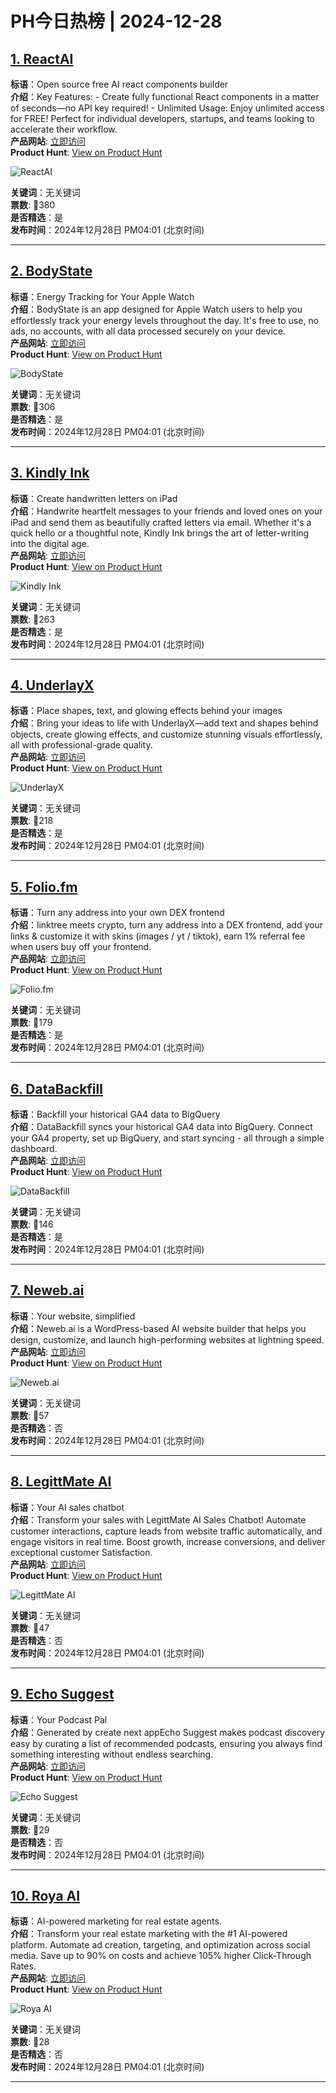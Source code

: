 # PH今日热榜 | 2024-12-28

## [1. ReactAI](https://www.producthunt.com/posts/reactai?utm_campaign=producthunt-api&utm_medium=api-v2&utm_source=Application%3A+linewalker+%28ID%3A+135281%29)  
**标语**：Open source free AI react components builder  
**介绍**：Key Features: - Create fully functional React components in a matter of seconds—no API key required! - Unlimited Usage: Enjoy unlimited access for FREE! Perfect for individual developers, startups, and teams looking to accelerate their workflow.  
**产品网站**: [立即访问](https://www.producthunt.com/r/3XEQO3NAPACSF2?utm_campaign=producthunt-api&utm_medium=api-v2&utm_source=Application%3A+linewalker+%28ID%3A+135281%29)  
**Product Hunt**: [View on Product Hunt](https://www.producthunt.com/posts/reactai?utm_campaign=producthunt-api&utm_medium=api-v2&utm_source=Application%3A+linewalker+%28ID%3A+135281%29)  

![ReactAI](https://ph-files.imgix.net/b355a109-8cbe-4351-8c0d-ee4aa1772d1e.png?auto=format&fit=crop&frame=1&h=512&w=1024)  

**关键词**：无关键词  
**票数**: 🔺380  
**是否精选**：是  
**发布时间**：2024年12月28日 PM04:01 (北京时间)  

---

## [2. BodyState](https://www.producthunt.com/posts/bodystate?utm_campaign=producthunt-api&utm_medium=api-v2&utm_source=Application%3A+linewalker+%28ID%3A+135281%29)  
**标语**：Energy Tracking for Your Apple Watch  
**介绍**：BodyState is an app designed for Apple Watch users to help you effortlessly track your energy levels throughout the day. It's free to use, no ads, no accounts, with all data processed securely on your device.  
**产品网站**: [立即访问](https://www.producthunt.com/r/PE6WS6ZNHLSZCI?utm_campaign=producthunt-api&utm_medium=api-v2&utm_source=Application%3A+linewalker+%28ID%3A+135281%29)  
**Product Hunt**: [View on Product Hunt](https://www.producthunt.com/posts/bodystate?utm_campaign=producthunt-api&utm_medium=api-v2&utm_source=Application%3A+linewalker+%28ID%3A+135281%29)  

![BodyState](https://ph-files.imgix.net/fb5ad841-557f-41b7-9552-4182e04fc0d7.png?auto=format&fit=crop&frame=1&h=512&w=1024)  

**关键词**：无关键词  
**票数**: 🔺306  
**是否精选**：是  
**发布时间**：2024年12月28日 PM04:01 (北京时间)  

---

## [3. Kindly Ink](https://www.producthunt.com/posts/kindly-ink?utm_campaign=producthunt-api&utm_medium=api-v2&utm_source=Application%3A+linewalker+%28ID%3A+135281%29)  
**标语**：Create handwritten letters on iPad   
**介绍**：Handwrite heartfelt messages to your friends and loved ones on your iPad and send them as beautifully crafted letters via email. Whether it's a quick hello or a thoughtful note, Kindly Ink brings the art of letter-writing into the digital age.  
**产品网站**: [立即访问](https://www.producthunt.com/r/MDWVKZNVGF5VWV?utm_campaign=producthunt-api&utm_medium=api-v2&utm_source=Application%3A+linewalker+%28ID%3A+135281%29)  
**Product Hunt**: [View on Product Hunt](https://www.producthunt.com/posts/kindly-ink?utm_campaign=producthunt-api&utm_medium=api-v2&utm_source=Application%3A+linewalker+%28ID%3A+135281%29)  

![Kindly Ink](https://ph-files.imgix.net/2c4d40ab-53d5-48b7-b435-fa6b4ec5c8cf.jpeg?auto=format&fit=crop&frame=1&h=512&w=1024)  

**关键词**：无关键词  
**票数**: 🔺263  
**是否精选**：是  
**发布时间**：2024年12月28日 PM04:01 (北京时间)  

---

## [4. UnderlayX](https://www.producthunt.com/posts/underlayx?utm_campaign=producthunt-api&utm_medium=api-v2&utm_source=Application%3A+linewalker+%28ID%3A+135281%29)  
**标语**：Place shapes, text, and glowing effects behind your images  
**介绍**：Bring your ideas to life with UnderlayX—add text and shapes behind objects, create glowing effects, and customize stunning visuals effortlessly, all with professional-grade quality.  
**产品网站**: [立即访问](https://www.producthunt.com/r/PSIYQLYFRUE3RR?utm_campaign=producthunt-api&utm_medium=api-v2&utm_source=Application%3A+linewalker+%28ID%3A+135281%29)  
**Product Hunt**: [View on Product Hunt](https://www.producthunt.com/posts/underlayx?utm_campaign=producthunt-api&utm_medium=api-v2&utm_source=Application%3A+linewalker+%28ID%3A+135281%29)  

![UnderlayX](https://ph-files.imgix.net/4f1ba3c0-d532-4b49-85da-78018ae9af36.png?auto=format&fit=crop&frame=1&h=512&w=1024)  

**关键词**：无关键词  
**票数**: 🔺218  
**是否精选**：是  
**发布时间**：2024年12月28日 PM04:01 (北京时间)  

---

## [5. Folio.fm](https://www.producthunt.com/posts/folio-fm?utm_campaign=producthunt-api&utm_medium=api-v2&utm_source=Application%3A+linewalker+%28ID%3A+135281%29)  
**标语**：Turn any address into your own DEX frontend  
**介绍**：linktree meets crypto, turn any address into a DEX frontend, add your links & customize it with skins (images / yt / tiktok), earn 1% referral fee when users buy off your frontend.  
**产品网站**: [立即访问](https://www.producthunt.com/r/JRZBKX54FN4BLK?utm_campaign=producthunt-api&utm_medium=api-v2&utm_source=Application%3A+linewalker+%28ID%3A+135281%29)  
**Product Hunt**: [View on Product Hunt](https://www.producthunt.com/posts/folio-fm?utm_campaign=producthunt-api&utm_medium=api-v2&utm_source=Application%3A+linewalker+%28ID%3A+135281%29)  

![Folio.fm](https://ph-files.imgix.net/67d12832-d6da-4981-8a23-c7b235912e4d.jpeg?auto=format&fit=crop&frame=1&h=512&w=1024)  

**关键词**：无关键词  
**票数**: 🔺179  
**是否精选**：是  
**发布时间**：2024年12月28日 PM04:01 (北京时间)  

---

## [6. DataBackfill](https://www.producthunt.com/posts/databackfill?utm_campaign=producthunt-api&utm_medium=api-v2&utm_source=Application%3A+linewalker+%28ID%3A+135281%29)  
**标语**：Backfill your historical GA4 data to BigQuery  
**介绍**：DataBackfill syncs your historical GA4 data into BigQuery. Connect your GA4 property, set up BigQuery, and start syncing - all through a simple dashboard.  
**产品网站**: [立即访问](https://www.producthunt.com/r/KIX6O3ID4NCTZZ?utm_campaign=producthunt-api&utm_medium=api-v2&utm_source=Application%3A+linewalker+%28ID%3A+135281%29)  
**Product Hunt**: [View on Product Hunt](https://www.producthunt.com/posts/databackfill?utm_campaign=producthunt-api&utm_medium=api-v2&utm_source=Application%3A+linewalker+%28ID%3A+135281%29)  

![DataBackfill](https://ph-files.imgix.net/701e9660-25e6-43cf-a3bc-73f7538f2d3a.png?auto=format&fit=crop&frame=1&h=512&w=1024)  

**关键词**：无关键词  
**票数**: 🔺146  
**是否精选**：是  
**发布时间**：2024年12月28日 PM04:01 (北京时间)  

---

## [7. Neweb.ai](https://www.producthunt.com/posts/neweb-ai?utm_campaign=producthunt-api&utm_medium=api-v2&utm_source=Application%3A+linewalker+%28ID%3A+135281%29)  
**标语**：Your website, simplified  
**介绍**：Neweb.ai is a WordPress-based AI website builder that helps you design, customize, and launch high-performing websites at lightning speed.  
**产品网站**: [立即访问](https://www.producthunt.com/r/BY522TP443CET5?utm_campaign=producthunt-api&utm_medium=api-v2&utm_source=Application%3A+linewalker+%28ID%3A+135281%29)  
**Product Hunt**: [View on Product Hunt](https://www.producthunt.com/posts/neweb-ai?utm_campaign=producthunt-api&utm_medium=api-v2&utm_source=Application%3A+linewalker+%28ID%3A+135281%29)  

![Neweb.ai](https://ph-files.imgix.net/84aa58de-cb2e-44e9-b9a0-5638e367b38c.jpeg?auto=format&fit=crop&frame=1&h=512&w=1024)  

**关键词**：无关键词  
**票数**: 🔺57  
**是否精选**：否  
**发布时间**：2024年12月28日 PM04:01 (北京时间)  

---

## [8. LegittMate AI](https://www.producthunt.com/posts/legittmate-ai-1?utm_campaign=producthunt-api&utm_medium=api-v2&utm_source=Application%3A+linewalker+%28ID%3A+135281%29)  
**标语**：Your AI sales chatbot  
**介绍**：Transform your sales with LegittMate AI Sales Chatbot! Automate customer interactions, capture leads from website traffic automatically, and engage visitors in real time. Boost growth, increase conversions, and deliver exceptional customer Satisfaction.  
**产品网站**: [立即访问](https://www.producthunt.com/r/VPHSBRGE2JLNAV?utm_campaign=producthunt-api&utm_medium=api-v2&utm_source=Application%3A+linewalker+%28ID%3A+135281%29)  
**Product Hunt**: [View on Product Hunt](https://www.producthunt.com/posts/legittmate-ai-1?utm_campaign=producthunt-api&utm_medium=api-v2&utm_source=Application%3A+linewalker+%28ID%3A+135281%29)  

![LegittMate AI](https://ph-files.imgix.net/9f6e8749-f45e-45c5-b3e5-1abd0b72fd2f.png?auto=format&fit=crop&frame=1&h=512&w=1024)  

**关键词**：无关键词  
**票数**: 🔺47  
**是否精选**：否  
**发布时间**：2024年12月28日 PM04:01 (北京时间)  

---

## [9. Echo Suggest](https://www.producthunt.com/posts/echo-suggest?utm_campaign=producthunt-api&utm_medium=api-v2&utm_source=Application%3A+linewalker+%28ID%3A+135281%29)  
**标语**：Your Podcast Pal   
**介绍**：Generated by create next appEcho Suggest makes podcast discovery easy by curating a list of recommended podcasts, ensuring you always find something interesting without endless searching.  
**产品网站**: [立即访问](https://www.producthunt.com/r/CSTYJ5U4X4AVNV?utm_campaign=producthunt-api&utm_medium=api-v2&utm_source=Application%3A+linewalker+%28ID%3A+135281%29)  
**Product Hunt**: [View on Product Hunt](https://www.producthunt.com/posts/echo-suggest?utm_campaign=producthunt-api&utm_medium=api-v2&utm_source=Application%3A+linewalker+%28ID%3A+135281%29)  

![Echo Suggest](https://ph-files.imgix.net/011db7e4-ca98-4194-8972-d9a971a550e7.png?auto=format&fit=crop&frame=1&h=512&w=1024)  

**关键词**：无关键词  
**票数**: 🔺29  
**是否精选**：否  
**发布时间**：2024年12月28日 PM04:01 (北京时间)  

---

## [10. Roya AI ](https://www.producthunt.com/posts/roya-ai?utm_campaign=producthunt-api&utm_medium=api-v2&utm_source=Application%3A+linewalker+%28ID%3A+135281%29)  
**标语**：AI-powered marketing for real estate agents.  
**介绍**：Transform your real estate marketing with the #1 AI-powered platform. Automate ad creation, targeting, and optimization across social media. Save up to 90% on costs and achieve 105% higher Click-Through Rates.  
**产品网站**: [立即访问](https://www.producthunt.com/r/EZLLDHLALSPUYG?utm_campaign=producthunt-api&utm_medium=api-v2&utm_source=Application%3A+linewalker+%28ID%3A+135281%29)  
**Product Hunt**: [View on Product Hunt](https://www.producthunt.com/posts/roya-ai?utm_campaign=producthunt-api&utm_medium=api-v2&utm_source=Application%3A+linewalker+%28ID%3A+135281%29)  

![Roya AI ](https://ph-files.imgix.net/2030d431-1048-48fb-ba79-8fa7c329a2c2.png?auto=format&fit=crop&frame=1&h=512&w=1024)  

**关键词**：无关键词  
**票数**: 🔺28  
**是否精选**：否  
**发布时间**：2024年12月28日 PM04:01 (北京时间)  

---

